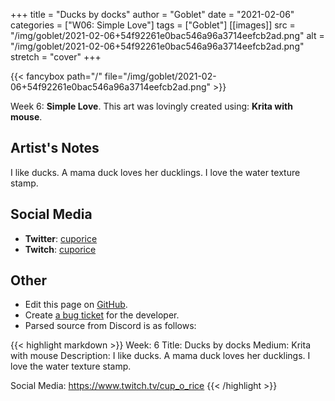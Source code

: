 +++
title =       "Ducks by docks"
author =      "Goblet"
date =        "2021-02-06"
categories =  ["W06: Simple Love"]
tags =        ["Goblet"]
[[images]]
                      src = "/img/goblet/2021-02-06+54f92261e0bac546a96a3714eefcb2ad.png"
                      alt = "/img/goblet/2021-02-06+54f92261e0bac546a96a3714eefcb2ad.png"
                      stretch = "cover"
+++


{{< fancybox path="/" file="/img/goblet/2021-02-06+54f92261e0bac546a96a3714eefcb2ad.png" >}}


Week 6: **Simple Love**. This art was lovingly created using: **Krita with mouse**.

## Artist's Notes

I like ducks. A mama duck loves her ducklings. I love the water texture stamp.

## Social Media

- **Twitter**: [cuporice]()
- **Twitch**: [cuporice]()


## Other

- Edit this page on [GitHub](https://github.com/teaminkling/web-refresh/edit/main/blog/content/blog/goblet-week-6-3827.md).
- Create [a bug ticket](https://github.com/teaminkling/web-refresh/issues/new?assignees=&labels=bug&template=problem-report.md&title=) for the developer.
- Parsed source from Discord is as follows:

{{< highlight markdown >}}
Week: 6
Title:  Ducks by docks
Medium: Krita with mouse 
Description: I like ducks. A mama duck loves her ducklings. I love the water texture stamp. 

Social Media: https://www.twitch.tv/cup_o_rice
{{< /highlight >}}